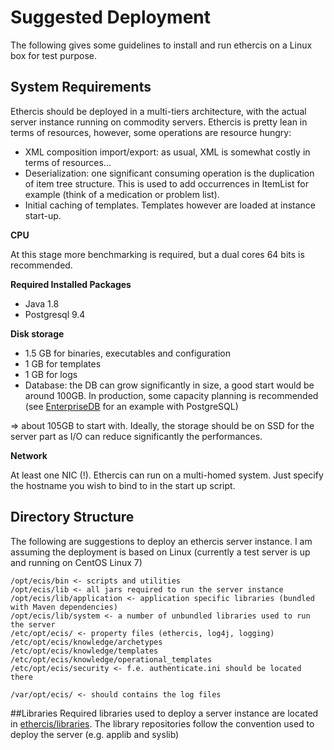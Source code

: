 Suggested Deployment
====================
The following gives some guidelines to install and run ethercis on a Linux box for test purpose.

System Requirements
-------------------
Ethercis should be deployed in a multi-tiers architecture, with the actual server instance running on commodity servers. Ethercis is pretty lean in terms of resources, however, some operations are resource hungry:

- XML composition import/export: as usual, XML is somewhat costly in terms of resources...
- Deserialization: one significant consuming operation is the duplication of item tree structure. This is used to add occurrences in ItemList for example (think of a medication or problem list). 
- Initial caching of templates. Templates however are loaded at instance start-up. 

**CPU**

At this stage more benchmarking is required, but a dual cores 64 bits is recommended.

**Required Installed Packages**

- Java 1.8
- Postgresql 9.4

**Disk storage**

- 1.5 GB for binaries, executables and configuration 
- 1 GB for templates
- 1 GB for logs
- Database: the DB can grow significantly in size, a good start would be around 100GB. In production, some capacity planning is recommended (see [EnterpriseDB](http://www.enterprisedb.com/products/postgres-enterprise-manager) for an example with PostgreSQL)

=> about 105GB to start with. Ideally, the storage should be on SSD for the server part as I/O can reduce significantly the performances.

**Network**

At least one NIC (!). Ethercis can run on a multi-homed system. Just specify the hostname you wish to bind to in the start up script. 

Directory Structure
-------------------
The following are suggestions to deploy an ethercis server instance. I am assuming the deployment is based on Linux (currently a test server is up and running on CentOS Linux 7)
	
	/opt/ecis/bin <- scripts and utilities
	/opt/ecis/lib <- all jars required to run the server instance
	/opt/ecis/lib/application <- application specific libraries (bundled with Maven dependencies)
	/opt/ecis/lib/system <- a number of unbundled libraries used to run the server
	/etc/opt/ecis/ <- property files (ethercis, log4j, logging)
	/etc/opt/ecis/knowledge/archetypes
	/etc/opt/ecis/knowledge/templates
	/etc/opt/ecis/knowledge/operational_templates
	/etc/opt/ecis/security <- f.e. authenticate.ini should be located there

	/var/opt/ecis/ <- should contains the log files

##Libraries
Required libraries used to deploy a server instance are located in [ethercis/libraries](https://github.com/ethercis/ethercis/tree/master/libraries). The library repositories follow the convention used to deploy the server (e.g. applib and syslib)
	


